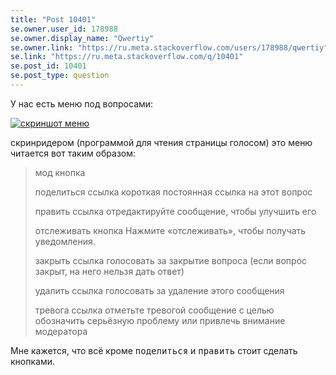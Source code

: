 ```yaml
---
title: "Post 10401"
se.owner.user_id: 178988
se.owner.display_name: "Qwertiy"
se.owner.link: "https://ru.meta.stackoverflow.com/users/178988/qwertiy"
se.link: "https://ru.meta.stackoverflow.com/q/10401"
se.post_id: 10401
se.post_type: question
---
```

<p>У нас есть меню под вопросами:</p>
<p><a href="https://i.stack.imgur.com/Wb7Sx.png" rel="nofollow noreferrer"><img src="https://i.stack.imgur.com/Wb7Sx.png" alt="скриншот меню" /></a></p>
<p>скринридером (программой для чтения страницы голосом) это меню читается вот таким образом:</p>
<blockquote>
<p>мод  кнопка</p>
<p>поделиться  ссылка    короткая постоянная ссылка на этот вопрос</p>
<p>править  ссылка    отредактируйте сообщение, чтобы улучшить его</p>
<p>отслеживать  кнопка    Нажмите «отслеживать», чтобы получать уведомления.</p>
<p>закрыть  ссылка    голосовать за закрытие вопроса (если вопрос закрыт, на него нельзя дать ответ)</p>
<p>удалить  ссылка    голосовать за удаление этого сообщения</p>
<p>тревога  ссылка    отметьте тревогой сообщение с целью обозначить серьёзную проблему или привлечь внимание модератора</p>
</blockquote>
<p>Мне кажется, что всё кроме <kbd>поделиться</kbd> и <kbd>править</kbd> стоит сделать кнопками.</p>
